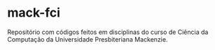 # mack-fci

Repositório com códigos feitos em disciplinas do curso de Ciência da Computação da Universidade Presbiteriana Mackenzie.
